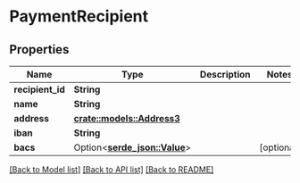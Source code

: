 # PaymentRecipient

## Properties

Name | Type | Description | Notes
------------ | ------------- | ------------- | -------------
**recipient_id** | **String** |  | 
**name** | **String** |  | 
**address** | [**crate::models::Address3**](Address3.md) |  | 
**iban** | **String** |  | 
**bacs** | Option<[**serde_json::Value**](.md)> |  | [optional]

[[Back to Model list]](../README.md#documentation-for-models) [[Back to API list]](../README.md#documentation-for-api-endpoints) [[Back to README]](../README.md)


